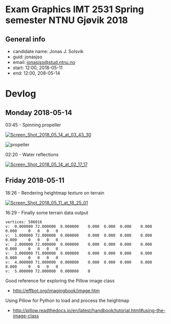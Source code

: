 
# Exam Graphics IMT 2531 Spring semester NTNU Gjøvik 2018

## General info
* candidate name: Jonas J. Solsvik
* guid: jonasjso
* email: jonasjso@stud.ntnu.no
* start: 12:00, 2018-05-11
* end:   12:00, 208-05-14


# Devlog

## Monday 2018-05-14


03:45 - Spinning propeller 

<a href="https://ibb.co/hWverJ"><img src="https://preview.ibb.co/n9gKrJ/Screen_Shot_2018_05_14_at_03_43_30.png" alt="Screen_Shot_2018_05_14_at_03_43_30" border="0"></a>


![propeller](http://www.giphy.com/gifs/u45hRBtVbehl87AOro)


02:20 - Water reflections

<a href="https://ibb.co/m1ZHdy"><img src="https://preview.ibb.co/jUziJy/Screen_Shot_2018_05_14_at_02_17_17.png" alt="Screen_Shot_2018_05_14_at_02_17_17" border="0"></a>


## Friday 2018-05-11


18:26 - Rendering heightmap texture on terrain

<a href="https://ibb.co/dfHc8y"><img src="https://preview.ibb.co/eDsATy/Screen_Shot_2018_05_11_at_18_25_01.png" alt="Screen_Shot_2018_05_11_at_18_25_01" border="0"></a>

16:29 - Finally some terrain data output

```shell
vertices: 506016
v:  0.000000 72.000000  0.000000    0.000  0.000  0.000    0.000  0.000     0   0   0   0
v:  1.000000 72.000000  0.000000    0.000  0.000  0.000    0.000  0.000     0   0   0   0
v:  2.000000 72.000000  0.000000    0.000  0.000  0.000    0.000  0.000     0   0   0   0
v:  3.000000 71.000000  0.000000    0.000  0.000  0.000    0.000  0.000     0   0   0   0
v:  4.000000 71.000000  0.000000    0.000  0.000  0.000    0.000  0.000     0   0   0   0
v:  5.000000 72.000000  0.000000    0
```

Good reference for exploring the Pillow image class
* http://effbot.org/imagingbook/image.htm

Using Pillow for Python to load and process the heightmap
* http://pillow.readthedocs.io/en/latest/handbook/tutorial.html#using-the-image-class



